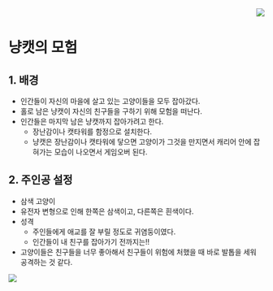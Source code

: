 <div align="right">
  <img src="https://img.shields.io/badge/Python-3776AB?style=flat&logo=Python&logoColor=white"/>
</div>

# 냥캣의 모험

## 1. 배경
- 인간들이 자신의 마을에 살고 있는 고양이들을 모두 잡아갔다.
- 홀로 남은 냥캣이 자신의 친구들을 구하기 위해 모험을 떠난다.
- 인간들은 마지막 남은 냥캣까지 잡아가려고 한다.
    - 장난감이나 캣타워를 함정으로 설치한다.
    - 냥캣은 장난감이나 캣타워에 닿으면 고양이가 그것을 만지면서 캐리어 안에 잡혀가는 모습이 나오면서 게임오버 된다.

## 2. 주인공 설정
- 삼색 고양이
- 유전자 변형으로 인해 한쪽은 삼색이고, 다른쪽은 흰색이다.
- 성격
    - 주인들에게 애교를 잘 부릴 정도로 귀염둥이였다.
    - 인간들이 내 친구를 잡아가기 전까지는!!
- 고양이들은 친구들을 너무 좋아해서 친구들이 위험에 처했을 때 바로 발톱을 세워 공격하는 것 같다.

![](C:\CODE\python\test1\res\cat002.png)